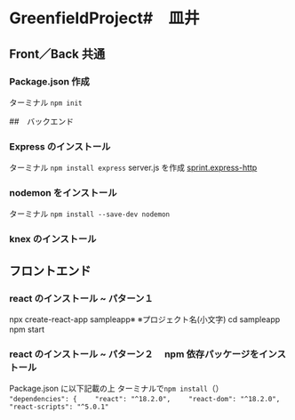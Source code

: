# GreenfieldProject#　皿井

## Front／Back 共通

### Package.json 作成

ターミナル
`npm init`

##　バックエンド

### Express のインストール　

ターミナル
`npm install express`
server.js を作成
[sprint.express-http](https://github.com/codechrysalis/dig-imr-4-sprint.express-http)

### nodemon をインストール

ターミナル
`npm install --save-dev nodemon`

### knex のインストール

## フロントエンド

### react のインストール ~ パターン１　

npx create-react-app sampleapp※ ※プロジェクト名(小文字)
cd sampleapp
npm start

### react のインストール ~ パターン２　 npm 依存パッケージをインストール

Package.json に以下記載の上 ターミナルで`npm install`（）
`  "dependencies": {`
`    "react": "^18.2.0",`
`    "react-dom": "^18.2.0",`
`    "react-scripts": "^5.0.1"`
